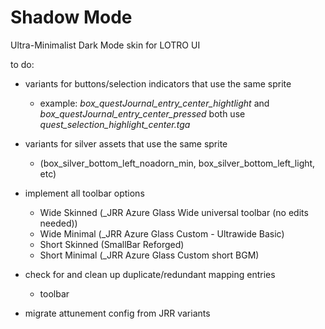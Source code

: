 # Shadow Mode
Ultra-Minimalist Dark Mode skin for LOTRO UI

to do:

- variants for buttons/selection indicators that use the same sprite
    - example: *box_questJournal_entry_center_hightlight* and *box_questJournal_entry_center_pressed* both use *quest_selection_highlight_center.tga*

- variants for silver assets that use the same sprite
    - (box_silver_bottom_left_noadorn_min, box_silver_bottom_left_light, etc)

- implement all toolbar options
    - Wide Skinned (_JRR Azure Glass Wide universal toolbar (no edits needed))
    - Wide Minimal (_JRR Azure Glass Custom - Ultrawide Basic)
    - Short Skinned (SmallBar Reforged)
    - Short Minimal (_JRR Azure Glass Custom short BGM)

- check for and clean up duplicate/redundant mapping entries
    - toolbar

- migrate attunement config from JRR variants